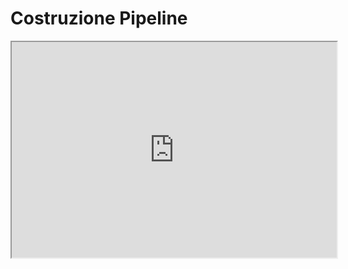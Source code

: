 # Costruzione Pipeline

<iframe width="520" height="345" src="https://www.youtube.com/embed/tgbNymZ7vqY"></iframe>